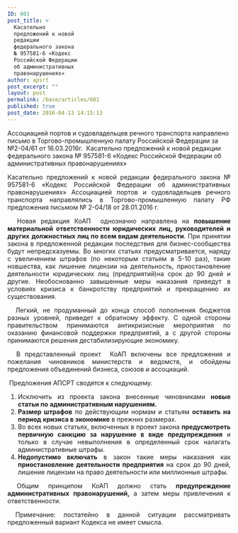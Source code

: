 ```yaml
---
ID: 601
post_title: >
  Касательно
  предложений к новой
  редакции
  федерального закона
  № 957581-6 «Кодекс
  Российской Федерации
  об административных
  правонарушениях»
author: apsrt
post_excerpt: ""
layout: post
permalink: /base/articles/601
published: true
post_date: 2016-04-13 14:15:13
---
```

Ассоциацией портов и судовладельцев речного транспорта направлено письмо в Торгово-промышленную палату Российской Федерации за №2-04/61 от 16.03.2016г.  Касательно предложений к новой редакции федерального закона № 957581-6 «Кодекс Российской Федерации об административных правонарушениях»
<p style="text-align: justify;">Касательно предложений к новой редакции федерального закона № 957581-6 «Кодекс Российской Федерации об административных правонарушениях» Ассоциацией портов и судовладельцев речного транспорта направлялись в Торгово-промышленную палату РФ предложения письмом № 2-04/18 от 28.01.2016 г.</p>
<p style="text-align: justify;">  Новая редакция КоАП  однозначно направлена на <strong>повышение материальной ответственности юридических лиц, руководителей и других</strong> <strong>должностных лиц по всем видам деятельности</strong>. При принятии закона в предложенной редакции последствия для бизнес-сообщества будут непредсказуемы. Во многих статьях предусматривается, наряду с увеличением штрафов (по некоторым статьям в 5-10 раз), такие новшества, как лишение лицензии на деятельность, приостановление деятельности юридических лиц (предприятий)на срок до 90 дней и другие. Необоснованно завышенные меры наказания приведут в условиях кризиса к банкротству предприятий и прекращению их существования.</p>
<p style="text-align: justify;">  Легкий, не продуманный до конца способ пополнения бюджетов разных уровней, приведет к обратному эффекту. С одной стороны правительством принимаются антикризисные мероприятия по оказанию финансовой поддержки предприятий, а с другой стороны принимаются решения дестабилизирующие экономику.</p>
<p style="text-align: justify;">  В представленный проект  КоАП включены все предложения и пожелания чиновников министерств и ведомств, и обойдены предложения объединений бизнеса, союзов и ассоциаций.</p>
<p style="text-align: justify;"> Предложения АПСРТ сводятся к следующему.</p>
<ol style="text-align: justify;">
	<li>Исключить из проекта закона внесенные чиновниками <strong>новые статьи по</strong> <strong>административным нарушениям.</strong></li>
	<li><strong>Размер штрафов</strong> по действующим нормам и статьям <strong>оставить на период</strong> <strong>кризиса в экономике</strong> в прежних размерах.</li>
	<li>Во всех новых статьях, включенных в проект закона <strong>предусмотреть первичную санкцию за нарушение в виде предупреждения</strong> и только в случае невыполнения в определенный срок налагать административные штрафы.</li>
	<li><strong>Недопустимо включать</strong> в закон такие меры наказания как <strong>приостановление деятельности предприятия</strong> на срок до 90 дней, лишение лицензии на право деятельности или миллионные штрафы.</li>
</ol>
<p style="text-align: justify;"> Общим принципом КоАП должно стать <strong>предупреждение административных</strong> <strong>правонарушений,</strong> а затем меры привлечения к ответственности.</p>
<p style="text-align: justify;"> Примечание: постатейно в данной ситуации рассматривать предложенный вариант Кодекса не имеет смысла.</p>